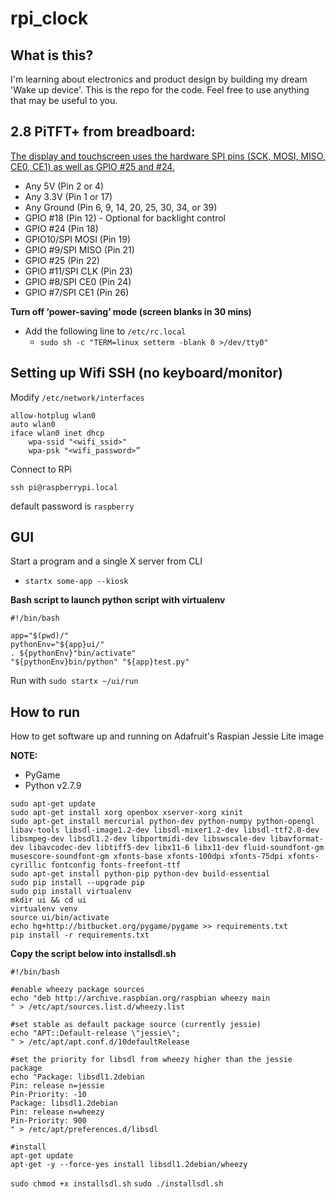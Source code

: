 # rpi_clock

## What is this?
I'm learning about electronics and product design by building my dream 'Wake up device'. This is the repo for the code. Feel free to use anything that may be useful to you.

## 2.8 PiTFT+ from breadboard:
[The display and touchscreen uses the hardware SPI pins (SCK, MOSI, MISO, CE0, CE1) as well as GPIO #25 and #24.](https://www.adafruit.com/product/2298)
* Any 5V (Pin 2 or 4)
* Any 3.3V (Pin 1 or 17)
* Any Ground (Pin 6, 9, 14, 20, 25, 30, 34, or 39)
* GPIO #18 (Pin 12) - Optional for backlight control
* GPIO #24 (Pin 18)
* GPIO10/SPI MOSI (Pin 19)
* GPIO #9/SPI MISO (Pin 21)
* GPIO #25 (Pin 22)
* GPIO #11/SPI CLK (Pin 23)
* GPIO #8/SPI CE0 (Pin 24)
* GPIO #7/SPI CE1 (Pin 26)

**Turn off ‘power-saving’ mode (screen blanks in 30 mins)**
* Add the following line to `/etc/rc.local`
  * `sudo sh -c "TERM=linux setterm -blank 0 >/dev/tty0"`


## Setting up Wifi SSH (no keyboard/monitor)
Modify `/etc/network/interfaces`
```
allow-hotplug wlan0
auto wlan0
iface wlan0 inet dhcp
	wpa-ssid "<wifi_ssid>"
	wpa-psk "<wifi_password>”
```

Connect to RPi
```
ssh pi@raspberrypi.local
```
default password is `raspberry`

## GUI
Start a program and a single X server from CLI
* `startx some-app --kiosk`

**Bash script to launch python script with virtualenv**
```
#!/bin/bash

app="$(pwd)/"
pythonEnv="${app}ui/"
. ${pythonEnv}"bin/activate"
"${pythonEnv}bin/python" "${app}test.py"
```

Run with `sudo startx ~/ui/run`

## How to run
How to get software up and running on Adafruit's Raspian Jessie Lite image

**NOTE:** 
* PyGame 
* Python v2.7.9

```
sudo apt-get update
sudo apt-get install xorg openbox xserver-xorg xinit
sudo apt-get install mercurial python-dev python-numpy python-opengl libav-tools libsdl-image1.2-dev libsdl-mixer1.2-dev libsdl-ttf2.0-dev libsmpeg-dev libsdl1.2-dev libportmidi-dev libswscale-dev libavformat-dev libavcodec-dev libtiff5-dev libx11-6 libx11-dev fluid-soundfont-gm musescore-soundfont-gm xfonts-base xfonts-100dpi xfonts-75dpi xfonts-cyrillic fontconfig fonts-freefont-ttf
sudo apt-get install python-pip python-dev build-essential 
sudo pip install --upgrade pip 
sudo pip install virtualenv
mkdir ui && cd ui
virtualenv venv
source ui/bin/activate
echo hg+http://bitbucket.org/pygame/pygame >> requirements.txt
pip install -r requirements.txt
```

**Copy the script below into installsdl.sh**
```
#!/bin/bash
  
#enable wheezy package sources
echo "deb http://archive.raspbian.org/raspbian wheezy main
" > /etc/apt/sources.list.d/wheezy.list

#set stable as default package source (currently jessie)
echo "APT::Default-release \"jessie\";
" > /etc/apt/apt.conf.d/10defaultRelease

#set the priority for libsdl from wheezy higher than the jessie package
echo "Package: libsdl1.2debian
Pin: release n=jessie
Pin-Priority: -10
Package: libsdl1.2debian
Pin: release n=wheezy
Pin-Priority: 900
" > /etc/apt/preferences.d/libsdl

#install
apt-get update
apt-get -y --force-yes install libsdl1.2debian/wheezy
```

`sudo chmod +x installsdl.sh`
`sudo ./installsdl.sh`
